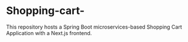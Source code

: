 # Shopping-cart-
This repository hosts a Spring Boot microservices-based Shopping Cart Application with a Next.js frontend.
